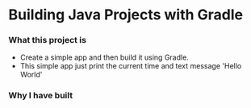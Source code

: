 # Building Java Projects with Gradle

### What this project is
* Create a simple app and then build it using Gradle.
* This simple app just print the current time and text message 'Hello World'

### Why I have built
